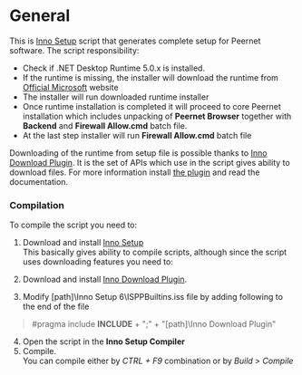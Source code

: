 # General
This is [Inno Setup](https://jrsoftware.org/isinfo.php) script that generates complete setup for Peernet software.
The script responsibility:
- Check if .NET Desktop Runtime 5.0.x is installed.  
- If the runtime is missing, the installer will download the runtime from [Official Microsoft](https://dotnet.microsoft.com/en-us/download/dotnet/5.0) website
- The installer will run downloaded runtime installer
- Once runtime installation is completed it will proceed to core Peernet installation which includes unpacking of __Peernet Browser__ together with __Backend__ and __Firewall Allow.cmd__ batch file.
- At the last step installer will run __Firewall Allow.cmd__ batch file

Downloading of the runtime from setup file is possible thanks to [Inno Download Plugin](https://jrsoftware.org/isinfo.php). 
It is the set of APIs which use in the script gives ability to download files. For more information install [the plugin](https://drive.google.com/file/d/0Bzw1xBVt0mokWHlicktGUVNXeTA/view?resourcekey=0-zNIx1s76O4jwgCPWjqEsCA) and read the documentation.

### Compilation
To compile the script you need to:  
1. Download and install [Inno Setup](https://jrsoftware.org/isdl.php)  
This basically gives ability to compile scripts, although since the script uses downloading features you need to:

2. Download and install [Inno Download Plugin](https://jrsoftware.org/isinfo.php).
3. Modify [path]\Inno Setup 6\ISPPBuiltins.iss file by adding following to the end of the file
> #pragma include __INCLUDE__ + ";" + "[path]\Inno Download Plugin"

4. Open the script in the __Inno Setup Compiler__
5. Compile.  
You can compile either by _CTRL + F9_ combination or by _Build > Compile_